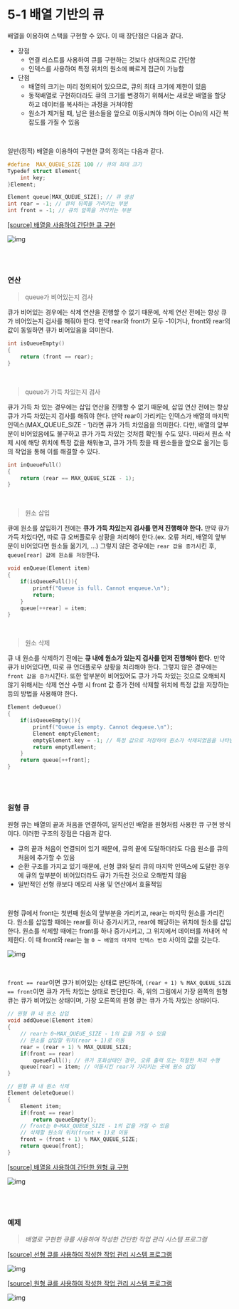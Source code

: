 # 5-1 배열 기반의 큐

배열을 이용하여 스택을 구현할 수 있다. 이 때 장단점은 다음과 같다.

- 장점
    - 연결 리스트를 사용하여 큐를 구현하는 것보다 상대적으로 간단함
    - 인덱스를 사용하여 특정 위치의 원소에 빠르게 접근이 가능함
- 단점
    - 배열의 크기는 미리 정의되어 있으므로, 큐의 최대 크기에 제한이 있음
    - 동적배열로 구현하더라도 큐의 크기를 변경하기 위해서는 새로운 배열을 할당하고 데이터를 복사하는 과정을 거쳐야함
    - 원소가 제거될 때, 남은 원소들을 앞으로 이동시켜야 하며 이는 O(n)의 시간 복잡도를 가질 수 있음

<br>

일반(정적) 배열을 이용하여 구현한 큐의 정의는 다음과 같다.

```c
#define  MAX_QUEUE_SIZE 100 // 큐의 최대 크기
Typedef struct Element{
    int key;
}Element;

Element queue[MAX_QUEUE_SIZE]; // 큐 생성
int rear = -1; // 큐의 뒤쪽을 가리키는 부분
int front = -1; // 큐의 앞쪽을 가리키는 부분
```

[[source] 배열을 사용하여 간단한 큐 구현](./array_queue.c)

![img](./img/array_queue_result.png)

<br><br>

### 연산

> queue가 비어있는지 검사

큐가 비어있는 경우에는 삭제 연산을 진행할 수 없기 때문에, 삭제 연산 전에는 항상 큐가 비어있는지 검사를 해줘야 한다. 만약 rear와 front가 모두 -1이거나, front와 rear의 값이 동일하면 큐가 비어있음을 의미한다.

```c
int isQueueEmpty()
{
    return (front == rear);
}
```

<br>

> queue가 가득 차있는지 검사

큐가 가득 차 있는 경우에는 삽입 연산을 진행할 수 없기 때문에, 삽입 연산 전에는 항상 큐가 가득 차있는지 검사를 해줘야 한다. 만약 rear이 가리키는 인덱스가 배열의 마지막 인덱스(MAX_QUEUE_SIZE - 1)라면 큐가 가득 차있음을 의미한다. 다만, 배열의 앞부분이 비어있음에도 불구하고 큐가 가득 차있는 것처럼 확인될 수도 있다. 따라서 원소 삭제 시에 해당 위치에 특정 값을 채워놓고, 큐가 가득 찼을 때 원소들을 앞으로 옮기는 등의 작업을 통해 이를 해결할 수 있다.

```c
int inQueueFull()
{
    return (rear == MAX_QUEUE_SIZE - 1);
}

```

<br>

> 원소 삽입

큐에 원소를 삽입하기 전에는 **큐가 가득 차있는지 검사를 먼저 진행해야 한다.** 만약 큐가 가득 차있다면, 따로 큐 오버플로우 상황을 처리해야 한다.(ex. 오류 처리, 배열의 앞부분이 비어있다면 원소들 옮기기, ...) 그렇지 않은 경우에는 `rear 값을 증가`시킨 후, `queue[rear] 값에 원소를 저장`한다.

```c
void enQueue(Element item)
{
    if(isQueueFull()){
        printf("Queue is full. Cannot enqueue.\n");
        return;
    }
    queue[++rear] = item;
}
```

<br>

> 원소 삭제

큐 내 원소를 삭제하기 전에는 **큐 내에 원소가 있는지 검사를 먼저 진행해야 한다.** 만약 큐가 비어있다면, 따로 큐 언더플로우 상황을 처리해야 한다. 그렇지 않은 경우에는 `front 값을 증가`시킨다. 또한 앞부분이 비어있어도 큐가 가득 차있는 것으로 오해되지 않기 위해서는 삭제 연산 수행 시 front 값 증가 전에 삭제할 위치에 특정 값을 저장하는 등의 방법을 사용해야 한다.

```c
Element deQueue()
{
    if(isQueueEmpty()){
        printf("Queue is empty. Cannot dequeue.\n");
        Element emptyElement;
        emptyElement.key = -1; // 특정 값으로 저장하여 원소가 삭제되었음을 나타냄
        return emptyElement;
    }
    return queue[++front];
}
```

<br><br>

### 원형 큐

원형 큐는 배열의 끝과 처음을 연결하여, 일직선인 배열을 원형처럼 사용한 큐 구현 방식이다. 이러한 구조의 장점은 다음과 같다.

- 큐의 끝과 처음이 연결되어 있기 때문에, 큐의 끝에 도달하더라도 다음 원소를 큐의 처음에 추가할 수 있음
- 순환 구조를 가지고 있기 때문에, 선형 큐와 달리 큐의 마지막 인덱스에 도달한 경우에 큐의 앞부분이 비어있더라도 큐가 가득찬 것으로 오해받지 않음
- 일반적인 선형 큐보다 메모리 사용 및 연산에서 효율적임

<br>

원형 큐에서 front는 첫번째 원소의 앞부분을 가리키고, rear는 마지막 원소를 가리킨다. 원소를 삽입할 때에는 rear를 하나 증가시키고, rear에 해당하는 위치에 원소를 삽입한다. 원소를 삭제할 때에는 front를 하나 증가시키고, 그 위치에서 데이터를 꺼내어 삭제한다. 이 때 front와 rear는 늘 `0 ~ 배열의 마지막 인덱스 번호` 사이의 값을 갖는다.

![img](./img/circular_queue.png)

<br>

`front == rear`이면 큐가 비어있는 상태로 판단하며, `(rear + 1) % MAX_QUEUE_SIZE == front`이면 큐가 가득 차있는 상태로 판단한다. 즉, 위의 그림에서 가장 왼쪽의 원형 큐는 큐가 비어있는 상태이며, 가장 오른쪽의 원형 큐는 큐가 가득 차있는 상태이다.

```c
// 원형 큐 내 원소 삽입
void addQueue(Element item)
{
    // rear는 0~MAX_QUEUE_SIZE - 1의 값을 가질 수 있음
    // 원소를 삽입할 위치(rear + 1)로 이동
    rear = (rear + 1) % MAX_QUEUE_SIZE; 
    if(front == rear)
        queueFull(); // 큐가 포화상태인 경우, 오류 출력 또는 적절한 처리 수행
    queue[rear] = item; // 이동시킨 rear가 가리키는 곳에 원소 삽입
}
```

```c
// 원형 큐 내 원소 삭제
Element deleteQueue()
{
    Element item;
    if(front == rear)
        return queueEmpty();
    // front는 0~MAX_QUEUE_SIZE - 1의 값을 가질 수 있음
    // 삭제할 원소의 위치(front + 1)로 이동
    front = (front + 1) % MAX_QUEUE_SIZE;
    return queue[front];
}
```

[[source] 배열을 사용하여 간단한 원형 큐 구현](./array_queue.c)

![img](./img/circular_queue_result.png)

<br><br>

### 예제

> *배열로 구현한 큐를 사용하여 작성한 간단한 작업 관리 시스템 프로그램*

[[source] 선형 큐를 사용하여 작성한 작업 관리 시스템 프로그램](./task_manager.c)  

![img](./img/task_manager_result.png)

[[source] 원형 큐를 사용하여 작성한 작업 관리 시스템 프로그램](./task_manager_circular.c)

![img](./img/task_manager_circular_result.png)
